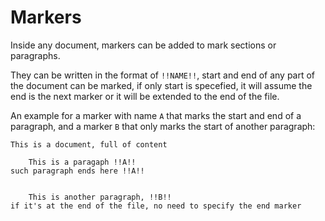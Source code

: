 
# Markers

Inside any document, markers can be added to mark sections or paragraphs.

They can be written in the format of `!!NAME!!`, start and end of any part of the document can be marked, if only start is specefied, it will assume the end is the next marker or it will be extended to the end of the file.

An example for a marker with name `A` that marks the start and end of a paragraph, and a marker `B` that only marks the start of another paragraph:

```
This is a document, full of content

    This is a paragaph !!A!!
such paragraph ends here !!A!!


    This is another paragraph, !!B!!
if it's at the end of the file, no need to specify the end marker
```

